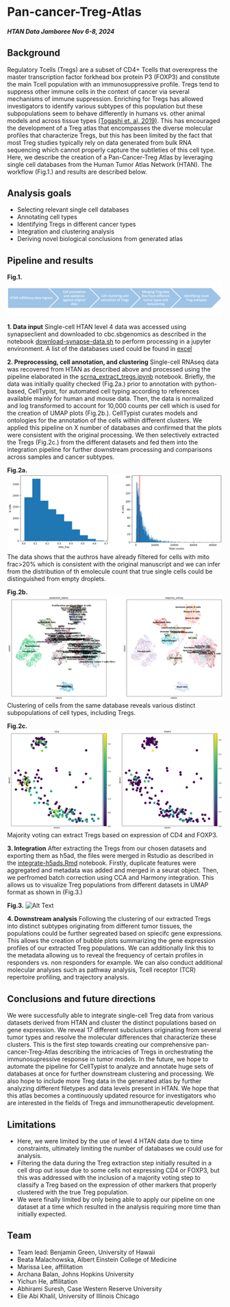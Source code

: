 # Pan-cancer-Treg-Atlas
##### HTAN Data Jamboree Nov 6-8, 2024
## Background
Regulatory Tcells (Tregs) are a subset of CD4+ Tcells that overexpress the master transcription factor forkhead box protein P3 (FOXP3) and constitute the main Tcell population with an immunosuppressive profile. Tregs tend to suppress other immune cells in the context of cancer via several mechanisms of immune suppression. Enriching for Tregs has allowed investigators to identify various subtypes of this population but these subpopulations seem to behave differently in humans vs. other animal models and across tissue types [(Togashi et. al, 2019)](https://www.nature.com/articles/s41571-019-0175-7). This has encouraged the development of a Treg atlas that encompasses the diverse molecular profiles that characterize Tregs, but this has been limited by the fact that most Treg studies typically rely on data generated from bulk RNA sequencing which cannot properly capture the subtleties of this cell type. Here, we describe the creation of a Pan-Cancer-Treg Atlas by leveraging single cell databases from the Human Tumor Atlas Network (HTAN). The workflow (Fig.1.) and results are described below.
## Analysis goals
- Selecting relevant single cell databases
- Annotating cell types
- Identifying Tregs in different cancer types
- Integration and clustering analysis
- Deriving novel biological conclusions from generated atlas

## Pipeline and results
**Fig.1.**
![Alt Text](workflow.png)

**1. Data input**
Single-cell HTAN level 4 data was accessed using synapseclient and downloaded to cbc.sbgenomics as described in the notebook [download-synapse-data.sh](download-synpase-data.sh) to perform processing in a jupyter environment. A list of the databases used could be found in [excel](link)

**2. Preprocessing, cell annotation, and clustering**
Single-cell RNAseq data was recovered from HTAN as described above and processed using the pipeline elaborated in the [scrna_extract_tregs.ipynb](scrna_extract_tregs.ipynb) notebook. Briefly, the data was initially quality checked (Fig.2a.) prior to annotation with python-based, CellTypist, for automated cell typing according to references available mainly for human and mouse data. Then, the data is normalized and log transformed to account for 10,000 counts per cell which is used for the creation of UMAP plots (Fig.2b.). CellTypist curates models and ontologies for the annotation of the cells within different clusters. We applied this pipeline on X number of databases and confirmed that the plots were consistent with the original processing. We then selectively extracted the Tregs (Fig.2c.) from the different datasets and fed them into the integration pipeline for further downstream processing and comparisons across samples and cancer subtypes.

**Fig.2a.**
![Alt Text](qc.png)
The data shows that the authros have already filtered for cells with mito frac>20% which is consistent with the original manuscript and we can infer from the distribution of th emolecule count that true single cells could be distinguished from empty droplets.

**Fig.2b.**
![Alt Text](umap.png)
Clustering of cells from the same database reveals various distinct subpopulations of cell types, including Tregs.

**Fig.2c.**
![Alt Text](filter_for_treg.png)
Majority voting can extract Tregs based on expression of CD4 and FOXP3.

**3. Integration**
After extracting the Tregs from our chosen datasets and exporting them as h5ad, the files were merged in Rstudio as described in the [integrate-h5ads.Rmd](integrate-h5ads.Rmd) notebook. Firstly, duplicate features were aggregated and metadata was added and merged in a seurat object. Then, we perfromed batch correction using CCA and Harmony integration. This allows us to visualize Treg populations from different datasets in UMAP format as shown in (Fig.3.)

**Fig.3.**
![Alt Text](umap)

**4. Downstream analysis**
Following the clustering of our extracted Tregs into distinct subtypes originating from different tumor tissues, the populations could be further segreated based on spiecifc gene expressions. This allows the creation of bubble plots summarizing the gene expression profiles of our extracted Treg populations. We can additionally link this to the metadata allowing us to reveal the frequency of certain profiles in responders vs. non responders for example. We can also conduct additional molecular analyses such as pathway analysis, Tcell receptor (TCR) repertoire profiling, and trajectory analysis.

## Conclusions and future directions
We were successfully able to integrate single-cell Treg data from various datasets derived from HTAN and cluster the distinct populations based on gene expression. We reveal 17 different subclusters originating from several tumor types and resolve the molecular differences that characterize these clusters. This is the first step towards creating our comprehensive pan-cancer-Treg-Atlas describing the intricacies of Tregs in orchestrating the immunosupressive response in tumor models. In the future, we hope to automate the pipeline for CellTypist to analyze and annotate huge sets of databases at once for further downstream clustering and processing. We also hope to include more Treg data in the generated atlas by further analyzing different filetypes and data levels present in HTAN. We hope that this atlas becomes a continuously updated resource for investigators who are interested in the fields of Tregs and immunotherapeutic development.

## Limitations
- Here, we were limited by the use of level 4 HTAN data due to time constraints, ultimately limiting the number of databases we could use for analysis.
- Filtering the data during the Treg extraction step initially resulted in a cell drop out issue due to some cells not expressing CD4 or FOXP3, but this was addressed with the inclusion of a majority voting step to classify a Treg based on the expression of other markers that properly clustered with the true Treg population.
- We were finally limited by only being able to apply our pipeline on one dataset at a time which resulted in the analysis requiring more time than initially expected.

## Team
- Team lead: Benjamin Green, University of Hawaii
- Beata Malachowska, Albert Einstein College of Medicine
- Marissa Lee, affilitation
- Archana Balan, Johns Hopkins University
- Yichun He, affilitation
- Abhirami Suresh, Case Western Reserve University
- Elie Abi Khalil, University of Illinois Chicago


